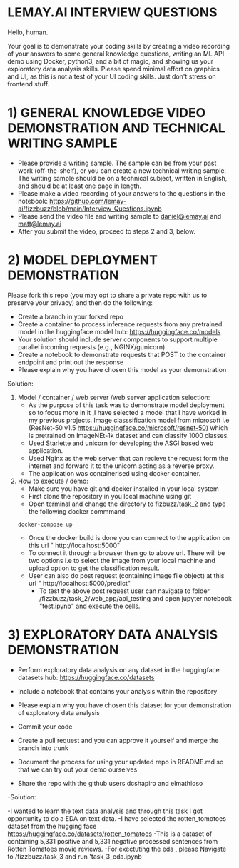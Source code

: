 # LEMAY.AI INTERVIEW QUESTIONS
Hello, human.

Your goal is to demonstrate your coding skills by creating a video recording of your answers to some general knowledge questions, writing an ML API demo using Docker, python3, and a bit of magic, and showing us your exploratory data analysis skills. Please spend minimal effort on graphics and UI, as this is not a test of your UI coding skills. Just don't stress on frontend stuff.

# 1) GENERAL KNOWLEDGE VIDEO DEMONSTRATION AND TECHNICAL WRITING SAMPLE
- Please provide a writing sample. The sample can be from your past work (off-the-shelf), or you can create a new technical writing sample. The writing sample should be on a technical subject, written in English,  and should be at least one page in length.
- Please make a video recording of your answers to the questions in the notebook: https://github.com/lemay-ai/fizzbuzz/blob/main/Interview_Questions.ipynb
- Please send the video file and writing sample to daniel@lemay.ai and matt@lemay.ai
- After you submit the video, proceed to steps 2 and 3, below.

# 2) MODEL DEPLOYMENT DEMONSTRATION
Please fork this repo (you may opt to share a private repo with us to preserve your privacy) and then do the following:
- Create a branch in your forked repo
- Create a container to process inference requests from any pretrained model in the huggingface model hub: https://huggingface.co/models
- Your solution should include server components to support multiple parallel incoming requests (e.g., NGINX/gunicorn)
- Create a notebook to demonstrate requests that POST to the container endpoint and print out the response
- Please explain why you have chosen this model as your demonstration

Solution:
1. Model / container / web server /web server application selection:
    - As the purpose of this task was to demonstrate model deployment so to focus more in it ,I have selected a model that I have worked in my previous projects. Image classsification model from microsoft i.e (ResNet-50 v1.5 https://huggingface.co/microsoft/resnet-50) which is pretrained on ImageNEt-1k dataset and can classify 1000 classes. 
    - Used Starlette and unicorn for developing the ASGI based web application.
    - Used Nginx as the web server that can recieve the request form the internet and forward it to the unicorn acting as a reverse proxy.
    - The application was containerised using docker container.
2. How to execute / demo:
    - Make sure you have git and docker installed in your local system 
    - First clone the repository in you local machine using git
    - Open terminal and change the directory to fizbuzz/task_2 and type the following docker commmand
    ```
    docker-compose up 
    ```
    - Once the docker build is done you can connect to the application on this url " http://localhost:5000" 
    - To connect it through a browser then go to above url. There will be two options i.e to select the image from your local machine and upload option to get the classification result.
    - User can also do post request (containing image file object) at this url  " http://localhost:5000/predict"
        - To test the above post request user can navigate to folder /fizzbuzz/task_2/web_app/api_testing and open jupyter notebook "test.ipynb" and execute the cells.
    


# 3) EXPLORATORY DATA ANALYSIS DEMONSTRATION
- Perform exploratory data analysis on any dataset in the huggingface datasets hub: https://huggingface.co/datasets
- Include a notebook that contains your analysis within the repository
- Please explain why you have chosen this dataset for your demonstration of exploratory data analysis

- Commit your code
- Create a pull request and you can approve it yourself and merge the branch into trunk
- Document the process for using your updated repo in README.md so that we can try out your demo ourselves
- Share the repo with the github users dcshapiro and elmathioso

-Solution:

-I wanted to learn the text data analysis and through this task I got opportunity to do a EDA on text data.
-I have selected the rotten_tomotoes dataset from the hugging face https://huggingface.co/datasets/rotten_tomatoes
-This is a dataset of containing 5,331 positive and 5,331 negative processed sentences from Rotten Tomatoes movie reviews.
-For exectuting the eda , please Navigate to /fizzbuzz/task_3 and run 'task_3_eda.ipynb
